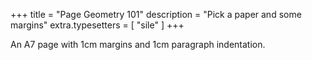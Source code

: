 +++
title = "Page Geometry 101"
description = "Pick a paper and some margins"
extra.typesetters = [ "sile" ]
+++

An A7 page with 1cm margins and 1cm paragraph indentation.
